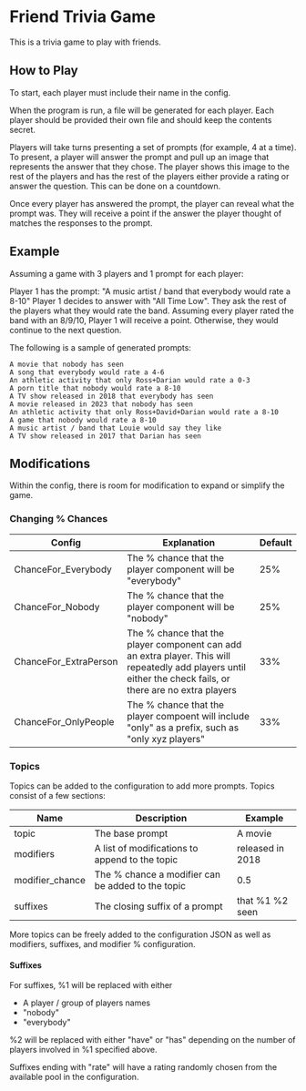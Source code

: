 # Friend Trivia Game

This is a trivia game to play with friends.

## How to Play

To start, each player must include their name in the config.

When the program is run, a file will be generated for each player.
Each player should be provided their own file and should keep the contents
secret.

Players will take turns presenting a set of prompts (for example, 4 at a time). To 
present, a player will answer the prompt and pull up an image that represents the
answer that they chose. The player shows this image to the rest of the players and
has the rest of the players either provide a rating or answer the question. This
can be done on a countdown.

Once every player has answered the prompt, the player can reveal what the prompt
was. They will receive a point if the answer the player thought of matches the responses
to the prompt.

## Example

Assuming a game with 3 players and 1 prompt for each player:

Player 1 has the prompt: "A music artist / band that everybody would rate a 8-10"
Player 1 decides to answer with "All Time Low". They ask the rest of the players what they would rate the band.
Assuming every player rated the band with an 8/9/10, Player 1 will receive a point. Otherwise, they would continue to the 
next question.

The following is a sample of generated prompts:
```
A movie that nobody has seen
A song that everybody would rate a 4-6
An athletic activity that only Ross+Darian would rate a 0-3
A porn title that nobody would rate a 8-10
A TV show released in 2018 that everybody has seen
A movie released in 2023 that nobody has seen
An athletic activity that only Ross+David+Darian would rate a 8-10
A game that nobody would rate a 8-10
A music artist / band that Louie would say they like
A TV show released in 2017 that Darian has seen
```

## Modifications

Within the config, there is room for modification to expand or simplify the game.

### Changing % Chances

|Config|Explanation|Default|
|---|---|---|
| ChanceFor_Everybody  | The % chance that the player component will be "everybody"  | 25% |
| ChanceFor_Nobody  | The % chance that the player component will be "nobody" | 25% |
|ChanceFor_ExtraPerson | The % chance that the player component can add an extra player. This will repeatedly add players until either the check fails, or there are no extra players | 33% |
|ChanceFor_OnlyPeople |The % chance that the player compoent will include "only" as a prefix, such as "only xyz players" | 33%|

### Topics

Topics can be added to the configuration to add more prompts. Topics consist of a few sections:

|Name|Description|Example|
|-|-|-|
|topic|The base prompt|A movie|
|modifiers|A list of modifications to append to the topic|released in 2018|
|modifier_chance|The % chance a modifier can be added to the topic|0.5|
|suffixes|The closing suffix of a prompt|that %1 %2 seen|


More topics can be freely added to the configuration JSON as well as modifiers, suffixes, and modifier % configuration.

#### Suffixes

For suffixes, %1 will be replaced with either
 - A player / group of players names
 - "nobody"
 - "everybody"

%2 will be replaced with either "have" or "has" depending on the number of players involved in %1 specified above.

Suffixes ending with "rate" will have a rating randomly chosen from the available pool in the configuration.
